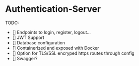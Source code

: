 # Authentication-Server

TODO:
- [] Endpoints to login, register, logout...
- [] JWT Support
- [] Database configuration 
- [] Containerized and exposed with Docker
- [] Option for TLS/SSL encryped https routes through config
- [] Swagger?
